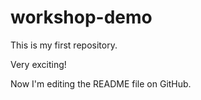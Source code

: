 # workshop-demo
 


This is my first repository.

Very exciting!

Now I'm editing the README file on GitHub.
